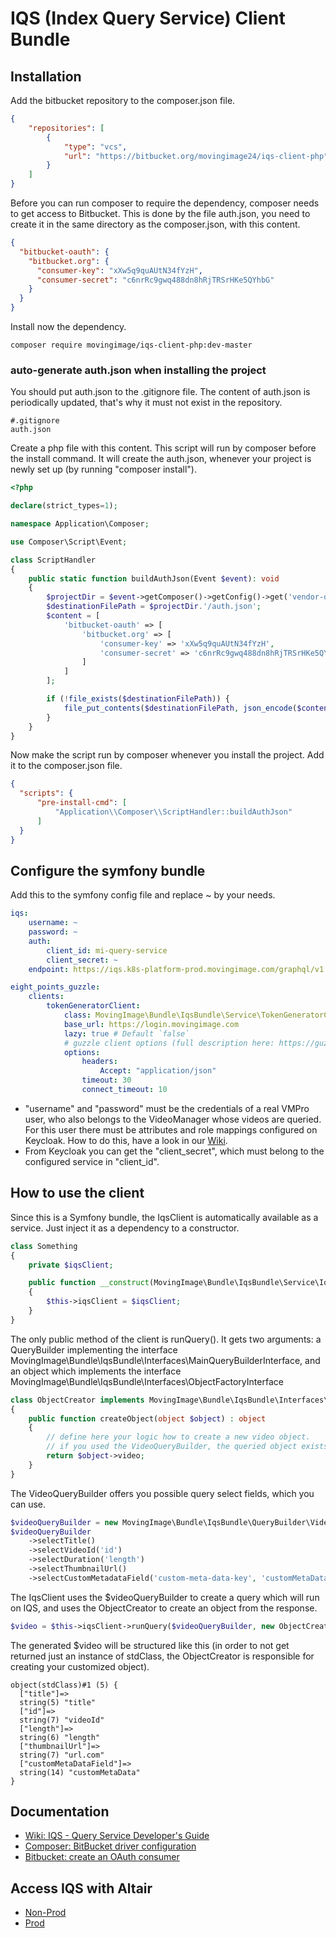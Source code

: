 # IQS (Index Query Service) Client Bundle

## Installation

Add the bitbucket repository to the composer.json file.
```json
{
    "repositories": [
        {
            "type": "vcs",
            "url": "https://bitbucket.org/movingimage24/iqs-client-php"
        }
    ]
}
```

Before you can run composer to require the dependency, composer needs to get access to Bitbucket.
This is done by the file auth.json, you need to create it in the same directory as the composer.json, with this content.
```json
{
  "bitbucket-oauth": {
    "bitbucket.org": {
      "consumer-key": "xXw5q9quAUtN34fYzH",
      "consumer-secret": "c6nrRc9gwq488dn8hRjTRSrHKe5QYhbG"
    }
  }
}
```
Install now the dependency.
```
composer require movingimage/iqs-client-php:dev-master
```
### auto-generate auth.json when installing the project
You should put auth.json to the .gitignore file.
The content of auth.json is periodically updated, that's why it must not exist in the repository.
```gitignore
#.gitignore
auth.json
```
Create a php file with this content. This script will run by composer before the install command.
It will create the auth.json, whenever your project is newly set up (by running "composer install").
```php
<?php 

declare(strict_types=1);

namespace Application\Composer;

use Composer\Script\Event;

class ScriptHandler
{
    public static function buildAuthJson(Event $event): void
    {
        $projectDir = $event->getComposer()->getConfig()->get('vendor-dir').'/..';
        $destinationFilePath = $projectDir.'/auth.json';
        $content = [
            'bitbucket-oauth' => [
                'bitbucket.org' => [
                    'consumer-key' => 'xXw5q9quAUtN34fYzH',
                    'consumer-secret' => 'c6nrRc9gwq488dn8hRjTRSrHKe5QYhbG',
                ]
            ]
        ];

        if (!file_exists($destinationFilePath)) {
            file_put_contents($destinationFilePath, json_encode($content));
        }
    }
}
```

Now make the script run by composer whenever you install the project.
Add it to the composer.json file.

```json
{
  "scripts": {
      "pre-install-cmd": [
          "Application\\Composer\\ScriptHandler::buildAuthJson"
      ]
  }
}
```

## Configure the symfony bundle

Add this to the symfony config file and replace ~ by your needs.
```yaml
iqs:
    username: ~
    password: ~
    auth:
        client_id: mi-query-service
        client_secret: ~
    endpoint: https://iqs.k8s-platform-prod.movingimage.com/graphql/v1

eight_points_guzzle:
    clients:
        tokenGeneratorClient:
            class: MovingImage\Bundle\IqsBundle\Service\TokenGeneratorClient
            base_url: https://login.movingimage.com
            lazy: true # Default `false`
            # guzzle client options (full description here: https://guzzle.readthedocs.org/en/latest/request-options.html)
            options:
                headers:
                    Accept: "application/json"
                timeout: 30
                connect_timeout: 10

```
* "username" and "password" must be the credentials of a real VMPro user, who also belongs to the VideoManager whose videos are queried. For this user there must be attributes and role mappings configured on Keycloak. How to do this, have a look in our [Wiki](https://wiki.mi24.tv/pages/viewpage.action?spaceKey=it&title=IQS+-+Query+Service+Developer%27s+Guide). 
* From Keycloak you can get the "client_secret", which must belong to the configured service in "client_id". 

## How to use the client
Since this is a Symfony bundle, the IqsClient is automatically available as a service. Just inject it as a dependency to a constructor.
```php
class Something 
{
    private $iqsClient;

    public function __construct(MovingImage\Bundle\IqsBundle\Service\IqsClient $iqsClient)
    {
        $this->iqsClient = $iqsClient;
    }
}
```

The only public method of the client is runQuery(). 
It gets two arguments: a QueryBuilder implementing the interface MovingImage\Bundle\IqsBundle\Interfaces\MainQueryBuilderInterface,
and an object which implements the interface MovingImage\Bundle\IqsBundle\Interfaces\ObjectFactoryInterface
```php
class ObjectCreator implements MovingImage\Bundle\IqsBundle\Interfaces\ObjectFactoryInterface
{
    public function createObject(object $object) : object
    {
        // define here your logic how to create a new video object.
        // if you used the VideoQueryBuilder, the queried object exists in $object->video
        return $object->video;
    }
}
```
The VideoQueryBuilder offers you possible query select fields, which you can use. 
```php
$videoQueryBuilder = new MovingImage\Bundle\IqsBundle\QueryBuilder\Video\VideoQueryBuilder($videoId, $videoManagerId);
$videoQueryBuilder
    ->selectTitle()
    ->selectVideoId('id')
    ->selectDuration('length')
    ->selectThumbnailUrl()
    ->selectCustomMetadataField('custom-meta-data-key', 'customMetaDataField');
```
The IqsClient uses the $videoQueryBuilder to create a query which will run on IQS, and uses the ObjectCreator to create 
an object from the response.
```php
$video = $this->iqsClient->runQuery($videoQueryBuilder, new ObjectCreator());
```
The generated $video will be structured like this (in order to not get returned just an instance of stdClass, 
the ObjectCreator is responsible for creating your customized object). 
```
object(stdClass)#1 (5) {
  ["title"]=>
  string(5) "title"
  ["id"]=>
  string(7) "videoId"
  ["length"]=>
  string(6) "length"
  ["thumbnailUrl"]=>
  string(7) "url.com"
  ["customMetaDataField"]=>
  string(14) "customMetaData"
}

```

## Documentation
* [Wiki: IQS - Query Service Developer's Guide](https://wiki.mi24.tv/pages/viewpage.action?spaceKey=it&title=IQS+-+Query+Service+Developer%27s+Guide)
* [Composer: BitBucket driver configuration](https://getcomposer.org/doc/05-repositories.md#bitbucket-driver-configuration)
* [Bitbucket: create an OAuth consumer](https://confluence.atlassian.com/bitbucket/oauth-on-bitbucket-cloud-238027431.html)

## Access IQS with Altair
* [Non-Prod](https://iqs-nonprod.k8s-platform-nonprod.movingimage.com/)
* [Prod](https://iqs.k8s-platform-prod.movingimage.com/)